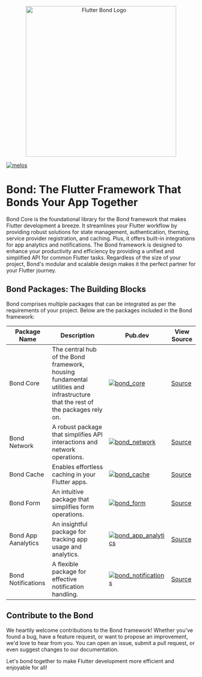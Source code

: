 <p align="center"><a href="https://laravel.com" target="_blank"><img src="https://raw.githubusercontent.com/onestudio-co/flutter-bond/5e75d3b52e12536478dc9b40455299f3f4e5c9cc/assets/images/app_logo.svg" width="400" alt="Flutter Bond Logo"></a></p>

[![melos](https://img.shields.io/badge/maintained%20with-melos-f700ff.svg?style=flat-square)](https://github.com/invertase/melos)

# Bond: The Flutter Framework That Bonds Your App Together

Bond Core is the foundational library for the Bond framework that makes Flutter development a breeze. It streamlines your Flutter workflow by providing robust solutions for state management, authentication, theming, service provider registration, and caching. Plus, it offers built-in integrations for app analytics and notifications. The Bond framework is designed to enhance your productivity and efficiency by providing a unified and simplified API for common Flutter tasks. Regardless of the size of your project, Bond's modular and scalable design makes it the perfect partner for your Flutter journey.

## Bond Packages: The Building Blocks

Bond comprises multiple packages that can be integrated as per the requirements of your project. Below are the packages included in the Bond framework:

| Package Name        | Description | Pub.dev | View Source |
|---------------------|-------------|---------|-------------|
| Bond Core           | The central hub of the Bond framework, housing fundamental utilities and infrastructure that the rest of the packages rely on. | [![bond_core](https://img.shields.io/pub/v/bond_core.svg)](https://pub.dev/packages/bond_core) | [Source](https://github.com/onestudio-co/bond-core/tree/main/packages/core) |
| Bond Network        | A robust package that simplifies API interactions and network operations. | [![bond_network](https://img.shields.io/pub/v/bond_network.svg)](https://pub.dev/packages/bond_network) | [Source](https://github.com/onestudio-co/bond-core/tree/main/packages/network) |
| Bond Cache          | Enables effortless caching in your Flutter apps. | [![bond_cache](https://img.shields.io/pub/v/bond_cache.svg)](https://pub.dev/packages/bond_cache) | [Source](https://github.com/onestudio-co/bond-core/tree/main/packages/cache) |
| Bond Form           | An intuitive package that simplifies form operations. | [![bond_form](https://img.shields.io/pub/v/bond_form.svg)](https://pub.dev/packages/bond_form) | [Source](https://github.com/onestudio-co/bond-core/tree/main/packages/form) |
| Bond App Aanalytics | An insightful package for tracking app usage and analytics. | [![bond_app_analytics](https://img.shields.io/pub/v/bond_app_analytics.svg)](https://pub.dev/packages/bond_app_analytics) | [Source](https://github.com/onestudio-co/bond-core/tree/main/packages/app_analytics) |
| Bond Notifications  | A flexible package for effective notification handling. | [![bond_notifications](https://img.shields.io/pub/v/bond_notifications.svg)](https://pub.dev/packages/bond_notifications) | [Source](https://github.com/onestudio-co/bond-core/tree/main/packages/notifications) |

## Contribute to the Bond

We heartily welcome contributions to the Bond framework! Whether you've found a bug, have a feature request, or want to propose an improvement, we'd love to hear from you. You can open an issue, submit a pull request, or even suggest changes to our documentation.

Let's bond together to make Flutter development more efficient and enjoyable for all!
